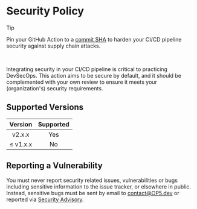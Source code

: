 # Security Policy

> [!TIP]
>
> Pin your GitHub Action to a [commit SHA](https://docs.github.com/en/actions/security-guides/security-hardening-for-github-actions#using-third-party-actions "Security hardening for GitHub Actions.") to harden your CI/CD pipeline security against supply chain attacks.

</br>

Integrating security in your CI/CD pipeline is critical to practicing DevSecOps. This action aims to be secure by default, and it should be complemented with your own review to ensure it meets your (organization's) security requirements.

## Supported Versions

| Version | Supported |
| :-----: | :-------: |
|  v2.x.x  |    Yes    |
| ≤ v1.x.x |    No     |

## Reporting a Vulnerability

You must never report security related issues, vulnerabilities or bugs including sensitive information to the issue tracker, or elsewhere in public. Instead, sensitive bugs must be sent by email to <contact@OP5.dev> or reported via [Security Advisory](https://github.com/op5dev/inference-request/security/advisories/new "Create a new security advisory.").
